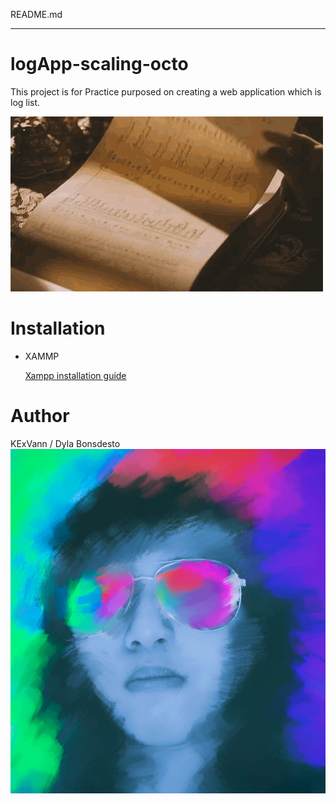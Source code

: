 README.md
***

# **logApp-scaling-octo**

This project is for Practice purposed on creating a web application which is log list.


![got-log-book](img/got-log-book.gif)

# Installation

* XAMMP

    [Xampp installation guide](https://youtu.be/6tCWiexc05U?list=PLillGF-Rfqbap2IB6ZS4BBBcYPagAjpjn)   

# Author
KExVann / Dyla Bonsdesto
![Kex](img/Kex.jpg)
